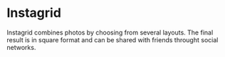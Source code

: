 # Instagrid
Instagrid combines photos by choosing from several layouts. The final result is in square format and can be shared with friends throught social networks.


